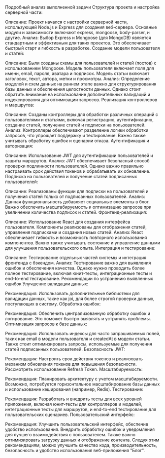 Подробный анализ выполненной задачи
Структура проекта и настройка серверной части:

Описание: Проект начался с настройки серверной части, использующей Node.js и Express для создания веб-сервера. Основные модули и зависимости включают express, mongoose, body-parser, и другие.
Анализ: Выбор Express и Mongoose (для MongoDB) является стандартным и эффективным для таких проектов. Это обеспечивает быстрый старт и гибкость в разработке.
Создание модели пользователя и статей:

Описание: Были созданы схемы для пользователей и статей (постов) с использованием Mongoose. Модель пользователя включает поля для имени, email, пароля, аватара и подписок. Модель статьи включает заголовок, текст, автора, метки и просмотры.
Анализ: Определение моделей и схем данных на раннем этапе важно для структурирования базы данных и обеспечения целостности данных. Однако стоит обратить внимание на использование дополнительных валидаций и индексирования для оптимизации запросов.
Реализация контроллеров и маршрутов:

Описание: Созданы контроллеры для обработки различных операций с пользователями и статьями, включая регистрацию, аутентификацию, создание статей, получение статей и подписки на пользователей.
Анализ: Контроллеры обеспечивают разделение логики обработки запросов, что упрощает поддержку и тестирование. Важно также учитывать обработку ошибок и сценарии отказа.
Аутентификация и авторизация:

Описание: Использование JWT для аутентификации пользователей и защиты маршрутов.
Анализ: JWT обеспечивает безопасный способ проверки подлинности пользователей. Однако важно правильно настраивать срок действия токенов и обрабатывать их обновление.
Подписка на пользователей и получение статей подписанных пользователей:

Описание: Реализованы функции для подписки на пользователей и получения статей только от подписанных пользователей.
Анализ: Данная функциональность добавляет социальные элементы в блог. Важно обеспечить масштабируемость и оптимизацию запросов при увеличении количества подписок и статей.
Фронтенд-реализация:

Описание: Использование React для создания интерфейса пользователя. Компоненты реализованы для отображения статей, управления подписками и создания новых статей.
Анализ: React обеспечивает гибкость и возможность повторного использования компонентов. Важно также учитывать состояние и управление данными для улучшения пользовательского опыта.
Интеграция и тестирование:

Описание: Тестирование отдельных частей системы и интеграция фронтенда с бэкендом.
Анализ: Тестирование важно для выявления ошибок и обеспечения качества. Однако нужно проводить более полное тестирование, включая юнит-тесты, интеграционные тесты и end-to-end тестирование.
Рекомендации по устранению выявленных ошибок
Улучшение валидации данных:

Рекомендация: Использовать дополнительные библиотеки для валидации данных, такие как joi, для более строгой проверки данных, поступающих в систему.
Обработка ошибок:

Рекомендация: Обеспечить централизованную обработку ошибок и логирование. Это поможет быстро выявлять и устранять проблемы.
Оптимизация запросов к базе данных:

Рекомендация: Использовать индексы для часто запрашиваемых полей, таких как email в модели пользователя и createdAt в модели статьи. Также стоит оптимизировать запросы, используемые для получения статей подписанных пользователей.
Безопасность JWT:

Рекомендация: Настроить срок действия токенов и реализовать механизм обновления токенов для повышения безопасности. Рассмотреть использование Refresh Token.
Масштабируемость:

Рекомендация: Планировать архитектуру с учетом масштабируемости. Возможно, потребуется горизонтальное масштабирование базы данных и использование кеширования (например, Redis).
Тестирование:

Рекомендация: Разработать и внедрить тесты для всех уровней приложения, включая юнит-тесты для контроллеров и моделей, интеграционные тесты для маршрутов, и end-to-end тестирование для пользовательских сценариев.
Пользовательский интерфейс:

Рекомендация: Улучшить пользовательский интерфейс, обеспечив удобство использования. Внедрить обработку ошибок и уведомления для лучшего взаимодействия с пользователем. Также важно оптимизировать загрузку данных и отображение контента.
Следуя этим рекомендациям, можно улучшить качество кода, производительность, безопасность и удобство использования веб-приложения "Блог".






